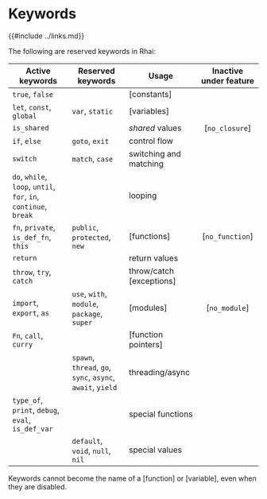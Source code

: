 Keywords
========

{{#include ../links.md}}

The following are reserved keywords in Rhai:

| Active keywords                                                  | Reserved keywords                                          | Usage                    | Inactive under feature |
| ---------------------------------------------------------------- | ---------------------------------------------------------- | ------------------------ | :--------------------: |
| `true`, `false`                                                  |                                                            | [constants]              |                        |
| `let`, `const`, `global`                                         | `var`, `static`                                            | [variables]              |                        |
| `is_shared`                                                      |                                                            | _shared_ values          |     [`no_closure`]     |
| `if`, `else`                                                     | `goto`, `exit`                                             | control flow             |                        |
| `switch`                                                         | `match`, `case`                                            | switching and matching   |                        |
| `do`, `while`, `loop`, `until`, `for`, `in`, `continue`, `break` |                                                            | looping                  |                        |
| `fn`, `private`, `is_def_fn`, `this`                             | `public`, `protected`, `new`                               | [functions]              |    [`no_function`]     |
| `return`                                                         |                                                            | return values            |                        |
| `throw`, `try`, `catch`                                          |                                                            | throw/catch [exceptions] |                        |
| `import`, `export`, `as`                                         | `use`, `with`, `module`, `package`, `super`                | [modules]                |     [`no_module`]      |
| `Fn`, `call`, `curry`                                            |                                                            | [function pointers]      |                        |
|                                                                  | `spawn`, `thread`, `go`, `sync`, `async`, `await`, `yield` | threading/async          |                        |
| `type_of`, `print`, `debug`, `eval`, `is_def_var`                |                                                            | special functions        |                        |
|                                                                  | `default`, `void`, `null`, `nil`                           | special values           |                        |

Keywords cannot become the name of a [function] or [variable], even when they are disabled.
